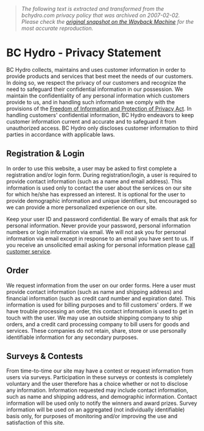 > *The following text is extracted and transformed from the bchydro.com privacy policy that was archived on 2007-02-02. Please check the [original snapshot on the Wayback Machine](https://web.archive.org/web/20070202062824id_/http%3A//www.bchydro.com/siteinfo/privacy.html) for the most accurate reproduction.*

# BC Hydro - Privacy Statement

BC Hydro collects, maintains and uses customer information in order to provide products and services that best meet the needs of our customers. In doing so, we respect the privacy of our customers and recognize the need to safeguard their confidential information in our possession. We maintain the confidentiality of any personal information which customers provide to us, and in handling such information we comply with the provisions of the [Freedom of Information and Protection of Privacy Act](http://www.qp.gov.bc.ca/statreg/stat/F/96165_01.htm). In handling customers' confidential information, BC Hydro endeavors to keep customer information current and accurate and to safeguard it from unauthorized access. BC Hydro only discloses customer information to third parties in accordance with applicable laws.

## Registration & Login

In order to use this website, a user may be asked to first complete a registration and/or login form. During registration/login, a user is required to provide contact information (such as a name and email address). This information is used only to contact the user about the services on our site for which he/she has expressed an interest. It is optional for the user to provide demographic information and unique identifiers, but encouraged so we can provide a more personalized experience on our site.

Keep your user ID and password confidential. Be wary of emails that ask for personal information. Never provide your password, personal information numbers or login information via email. We will not ask you for personal information via email except in response to an email you have sent to us. If you receive an unsolicited email asking for personal information please [call customer service](https://web.archive.org/contact/phone.html).

## Order

We request information from the user on our order forms. Here a user must provide contact information (such as name and shipping address) and financial information (such as credit card number and expiration date). This information is used for billing purposes and to fill customers' orders. If we have trouble processing an order, this contact information is used to get in touch with the user. We may use an outside shipping company to ship orders, and a credit card processing company to bill users for goods and services. These companies do not retain, share, store or use personally identifiable information for any secondary purposes.

## Surveys & Contests

From time-to-time our site may have a contest or request information from users via surveys. Participation in these surveys or contests is completely voluntary and the user therefore has a choice whether or not to disclose any information. Information requested may include contact information, such as name and shipping address, and demographic information. Contact information will be used only to notify the winners and award prizes. Survey information will be used on an aggregated (not individually identifiable) basis only, for purposes of monitoring and/or improving the use and satisfaction of this site.

[](https://web.archive.org/web/20070202062824id_/http%3A//www.bchydro.com/siteinfo/privacy.html?printnow)
